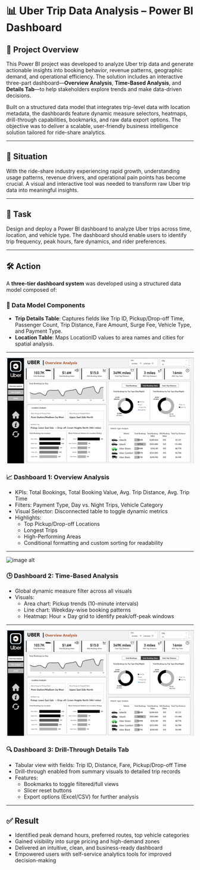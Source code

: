 # 📊 Uber Trip Data Analysis – Power BI Dashboard

## 🚀 Project Overview  
This Power BI project was developed to analyze Uber trip data and generate actionable insights into booking behavior, revenue patterns, geographic demand, and operational efficiency. The solution includes an interactive three-part dashboard—**Overview Analysis**, **Time-Based Analysis**, and **Details Tab**—to help stakeholders explore trends and make data-driven decisions.

Built on a structured data model that integrates trip-level data with location metadata, the dashboards feature dynamic measure selectors, heatmaps, drill-through capabilities, bookmarks, and raw data export options. The objective was to deliver a scalable, user-friendly business intelligence solution tailored for ride-share analytics.

---

## 📍 Situation  
With the ride-share industry experiencing rapid growth, understanding usage patterns, revenue drivers, and operational pain points has become crucial. A visual and interactive tool was needed to transform raw Uber trip data into meaningful insights.

---

## 🎯 Task  
Design and deploy a Power BI dashboard to analyze Uber trips across time, location, and vehicle type. The dashboard should enable users to identify trip frequency, peak hours, fare dynamics, and rider preferences.

---

## 🛠️ Action  

A **three-tier dashboard system** was developed using a structured data model composed of:

### 🔹 Data Model Components
- **Trip Details Table**: Captures fields like Trip ID, Pickup/Drop-off Time, Passenger Count, Trip Distance, Fare Amount, Surge Fee, Vehicle Type, and Payment Type.  
- **Location Table**: Maps LocationID values to area names and cities for spatial analysis.

---
![image alt](https://github.com/pratikd2605/Power-BI-UBER-TRIP/blob/61d51c193a0399fc39c9ea14f6862d199df59ba0/OverviewAnalysis.png)
### 📈 Dashboard 1: Overview Analysis  
- KPIs: Total Bookings, Total Booking Value, Avg. Trip Distance, Avg. Trip Time  
- Filters: Payment Type, Day vs. Night Trips, Vehicle Category  
- Visual Selector: Disconnected table to toggle dynamic metrics  
- Highlights:
  - Top Pickup/Drop-off Locations  
  - Longest Trips  
  - High-Performing Areas  
  - Conditional formatting and custom sorting for readability  

---
![image alt]([https://github.com/pratikd2605/Power-BI-UBER-TRIP/blob/61d51c193a0399fc39c9ea14f6862d199df59ba0/OverviewAnalysis.png](https://github.com/pratikd2605/Power-BI-UBER-TRIP/blob/bfa9f42199af5a52d831bfd79267d91152ac1b78/TimeAnalysis.png))
### 🕒 Dashboard 2: Time-Based Analysis  
- Global dynamic measure filter across all visuals  
- Visuals:
  - Area chart: Pickup trends (10-minute intervals)  
  - Line chart: Weekday-wise booking patterns  
  - Heatmap: Hour × Day grid to identify peak/off-peak windows  

---
![image alt](https://github.com/pratikd2605/Power-BI-UBER-TRIP/blob/61d51c193a0399fc39c9ea14f6862d199df59ba0/OverviewAnalysis.png)
### 🔍 Dashboard 3: Drill-Through Details Tab  
- Tabular view with fields: Trip ID, Distance, Fare, Pickup/Drop-off Time  
- Drill-through enabled from summary visuals to detailed trip records  
- Features:
  - Bookmarks to toggle filtered/full views  
  - Slicer reset buttons  
  - Export options (Excel/CSV) for further analysis  

---

## ✅ Result  
- Identified peak demand hours, preferred routes, top vehicle categories  
- Gained visibility into surge pricing and high-demand zones  
- Delivered an intuitive, clean, and business-ready dashboard  
- Empowered users with self-service analytics tools for improved decision-making  

